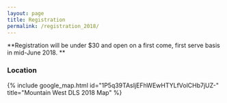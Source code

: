 ```yaml
---
layout: page
title: Registration
permalink: /registration_2018/
---
```


**Registration will be under $30 and open on a first come, first serve basis in mid-June 2018. ** 

### Location
{% include google_map.html id="1P5q39TAsIjEFhWEwHTYLfVolCHb7jUZ-" title="Mountain West DLS 2018 Map" %}
